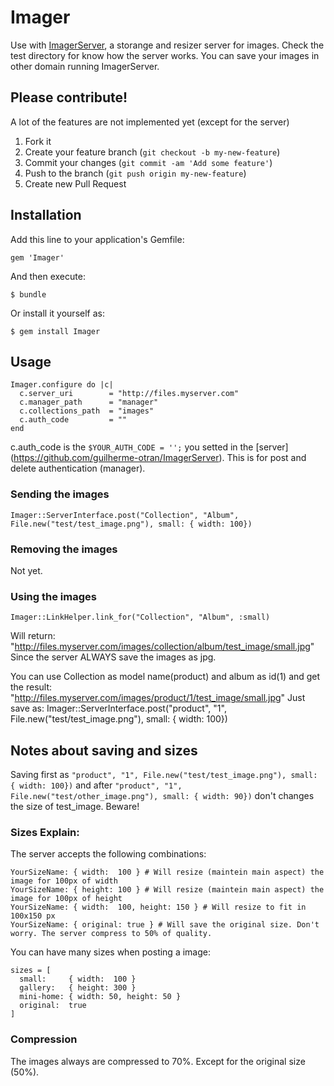 # Imager

Use with [ImagerServer](https://github.com/guilherme-otran/ImagerServer), a storange and resizer server for images.
Check the test directory for know how the server works.
 You can save your images in other domain running ImagerServer.

## Please contribute!
A lot of the features are not implemented yet (except for the server)

1. Fork it
2. Create your feature branch (`git checkout -b my-new-feature`)
3. Commit your changes (`git commit -am 'Add some feature'`)
4. Push to the branch (`git push origin my-new-feature`)
5. Create new Pull Request

## Installation

Add this line to your application's Gemfile:

    gem 'Imager'

And then execute:

    $ bundle

Or install it yourself as:

    $ gem install Imager

## Usage

    Imager.configure do |c|
      c.server_uri        = "http://files.myserver.com"
      c.manager_path      = "manager"
      c.collections_path  = "images"
      c.auth_code         = ""
    end

  c.auth_code is the `$YOUR_AUTH_CODE = '';` you setted in the [server] (https://github.com/guilherme-otran/ImagerServer).
  This is for post and delete authentication (manager).

### Sending the images
    Imager::ServerInterface.post("Collection", "Album", File.new("test/test_image.png"), small: { width: 100})

### Removing the images
  Not yet.

### Using the images
    Imager::LinkHelper.link_for("Collection", "Album", :small)
Will return:
    "http://files.myserver.com/images/collection/album/test_image/small.jpg"
Since the server ALWAYS save the images as jpg.

You can use Collection as model name(product) and album as id(1) and get the result:
    "http://files.myserver.com/images/product/1/test_image/small.jpg"
  Just save as:
    Imager::ServerInterface.post("product", "1", File.new("test/test_image.png"), small: { width: 100})

## Notes about saving and sizes
  Saving first as `"product", "1", File.new("test/test_image.png"), small: { width: 100})` and after `"product", "1", File.new("test/other_image.png"), small: { width: 90})` don't changes the size of test_image. Beware!

### Sizes Explain:
  The server accepts the following combinations:
  ```
  YourSizeName: { width:  100 } # Will resize (maintein main aspect) the image for 100px of width
  YourSizeName: { height: 100 } # Will resize (maintein main aspect) the image for 100px of height
  YourSizeName: { width:  100, height: 150 } # Will resize to fit in 100x150 px
  YourSizeName: { original: true } # Will save the original size. Don't worry. The server compress to 50% of quality.
  ```
  You can have many sizes when posting a image:
  ```
  sizes = [
    small:     { width:  100 }
    gallery:   { height: 300 }
    mini-home: { width: 50, height: 50 }
    original:  true
  ]
  ```
### Compression
  The images always are compressed to 70%. Except for the original size (50%).